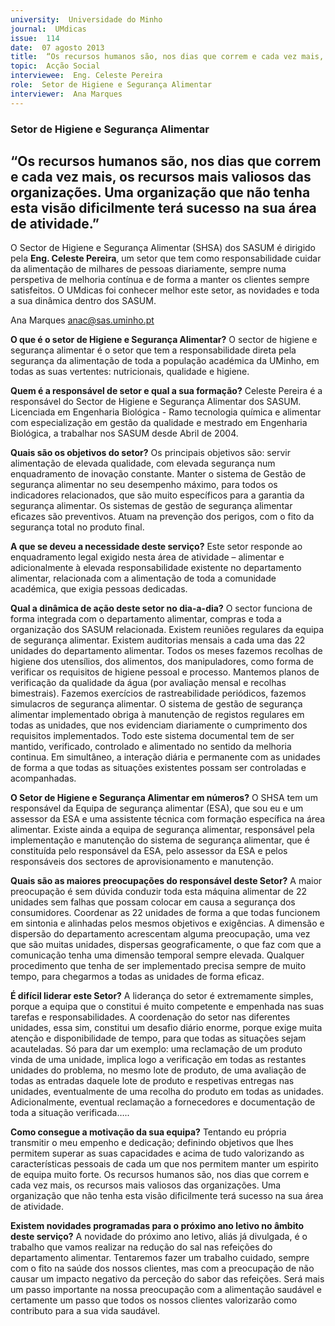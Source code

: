 ```yaml
---
university:  Universidade do Minho
journal:  UMdicas
issue:  114
date:  07 agosto 2013
title:  “Os recursos humanos são, nos dias que correm e cada vez mais, os recursos mais valiosos das organizações. Uma organização que não tenha esta visão dificilmente terá sucesso na sua área de atividade.”
topic:  Acção Social
interviewee:  Eng. Celeste Pereira
role:  Setor de Higiene e Segurança Alimentar
interviewer:  Ana Marques
---
```



### Setor de Higiene e Segurança Alimentar

## “Os recursos humanos são, nos dias que correm e cada vez mais, os recursos mais valiosos das organizações. Uma organização que não tenha esta visão dificilmente terá sucesso na sua área de atividade.”

O Sector de Higiene e Segurança Alimentar (SHSA) dos SASUM é dirigido pela **Eng. Celeste Pereira**, um setor que tem como responsabilidade cuidar da alimentação de milhares de pessoas diariamente, sempre numa perspetiva de melhoria contínua e de forma a manter os clientes sempre satisfeitos. O UMdicas foi conhecer melhor este setor, as novidades e toda a sua dinâmica dentro dos SASUM.

Ana Marques
anac@sas.uminho.pt

**O que é o setor de Higiene e Segurança Alimentar?**
O sector de higiene e segurança alimentar é o setor que tem a responsabilidade direta pela segurança da alimentação de toda a população académica da UMinho, em todas as suas vertentes: nutricionais, qualidade e higiene.

**Quem é a responsável de setor e qual a sua formação?**
Celeste Pereira é a responsável do Sector de Higiene e Segurança Alimentar dos SASUM. Licenciada em Engenharia Biológica - Ramo tecnologia química e alimentar com especialização em gestão da qualidade e mestrado em Engenharia Biológica, a trabalhar nos SASUM desde Abril de 2004.

**Quais são os objetivos do setor?**
Os principais objetivos são: servir alimentação de elevada qualidade, com elevada segurança num enquadramento de inovação constante. Manter o sistema de Gestão de segurança alimentar no seu desempenho máximo, para todos os indicadores relacionados, que são muito específicos para a garantia da segurança alimentar.
Os sistemas de gestão de segurança alimentar eficazes são preventivos. Atuam na prevenção dos perigos, com o fito da segurança total no produto final.

**A que se deveu a necessidade deste serviço?**
Este setor responde ao enquadramento legal exigido nesta área de atividade – alimentar e adicionalmente à elevada responsabilidade existente no departamento alimentar, relacionada com a alimentação de toda a comunidade académica, que exigia pessoas dedicadas.

**Qual a dinâmica de ação deste setor no dia-a-dia?**
O sector funciona de forma integrada com o departamento alimentar, compras e toda a organização dos SASUM relacionada. Existem reuniões regulares da equipa de segurança alimentar. Existem auditorias mensais a cada uma das 22 unidades do departamento alimentar. Todos os meses fazemos recolhas de higiene dos utensílios, dos alimentos, dos manipuladores, como forma de verificar os requisitos de higiene pessoal e processo. Mantemos planos de verificação da qualidade da água (por avaliação mensal e recolhas bimestrais). Fazemos exercícios de rastreabilidade periódicos, fazemos simulacros de segurança alimentar. O sistema de gestão de segurança alimentar implementado obriga à manutenção de registos regulares em todas as unidades, que nos evidenciam diariamente o cumprimento dos requisitos implementados. Todo este sistema documental tem de ser mantido, verificado, controlado e alimentado no sentido da melhoria continua. Em simultâneo, a interação diária e permanente com as unidades de forma a que todas as situações existentes possam ser controladas e acompanhadas.

**O Setor de Higiene e Segurança Alimentar em números?**
O SHSA tem um responsável da Equipa de segurança alimentar (ESA), que sou eu e um assessor da ESA e uma assistente técnica com formação específica na área alimentar. Existe ainda a equipa de segurança alimentar, responsável pela implementação e manutenção do sistema de segurança alimentar, que é constituída pelo responsável da ESA, pelo assessor da ESA e pelos responsáveis dos sectores de aprovisionamento e manutenção.

**Quais são as maiores preocupações do responsável deste Setor?**
A maior preocupação é sem dúvida conduzir toda esta máquina alimentar de 22 unidades sem falhas que possam colocar em causa a segurança dos consumidores. Coordenar as 22 unidades de forma a que todas funcionem em sintonia e alinhadas pelos mesmos objetivos e exigências. A dimensão e dispersão do departamento acrescentam alguma preocupação, uma vez que são muitas unidades, dispersas geograficamente, o que faz com que a comunicação tenha uma dimensão temporal sempre elevada. Qualquer procedimento que tenha de ser implementado precisa sempre de muito tempo, para chegarmos a todas as unidades de forma eficaz.

**É difícil liderar este Setor?**
A liderança do setor é extremamente simples, porque a equipa que o constitui é muito competente e empenhada nas suas tarefas e responsabilidades. A coordenação do setor nas diferentes unidades, essa sim, constitui um desafio diário enorme, porque exige muita atenção e disponibilidade de tempo, para que todas as situações sejam acauteladas. Só para dar um exemplo: uma reclamação de um produto vinda de uma unidade, implica logo a verificação em todas as restantes unidades do problema, no mesmo lote de produto, de uma avaliação de todas as entradas daquele lote de produto e respetivas entregas nas unidades, eventualmente de uma recolha do produto em todas as unidades. Adicionalmente, eventual reclamação a fornecedores e documentação de toda a situação verificada…..

**Como consegue a motivação da sua equipa?**
Tentando eu própria transmitir o meu empenho e dedicação; definindo objetivos que lhes permitem superar as suas capacidades e acima de tudo valorizando as características pessoais de cada um que nos permitem manter um espirito de equipa muito forte. Os recursos humanos são, nos dias que correm e cada vez mais, os recursos mais valiosos das organizações. Uma organização que não tenha esta visão dificilmente terá sucesso na sua área de atividade.

**Existem novidades programadas para o próximo ano letivo no âmbito deste serviço?**
A novidade do próximo ano letivo, aliás já divulgada, é o trabalho que vamos realizar na redução do sal nas refeições do departamento alimentar. Tentaremos fazer um trabalho cuidado, sempre com o fito na saúde dos nossos clientes, mas com a preocupação de não causar um impacto negativo da perceção do sabor das refeições. Será mais um passo importante na nossa preocupação com a alimentação saudável e certamente um passo que todos os nossos clientes valorizarão como contributo para a sua vida saudável.

